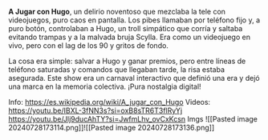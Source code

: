 **A Jugar con Hugo**, un delirio noventoso que mezclaba la tele con videojuegos, puro caos en pantalla. Los pibes llamaban por teléfono fijo y, a puro botón, controlaban a Hugo, un troll simpático que corría y saltaba evitando trampas y a la malvada bruja Scylla. Era como un videojuego en vivo, pero con el lag de los 90 y gritos de fondo.

La cosa era simple: salvar a Hugo y ganar premios, pero entre líneas de teléfono saturadas y comandos que llegaban tarde, la risa estaba asegurada. Este show era un carnaval interactivo que definió una era y dejó una marca en la memoria colectiva. ¡Pura nostalgia digital!

Info:
https://es.wikipedia.org/wiki/A_jugar_con_Hugo
Videos:
https://youtu.be/IBXL-3fNN3s?si=oxB8sTR6T3flRyYj
https://youtu.be/Jlj9ducAhTY?si=JwfmLhv_ovCxKcsn
Imgs
![[Pasted image 20240728173114.png]]![[Pasted image 20240728173136.png]]